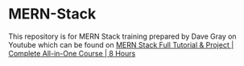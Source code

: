 # MERN-Stack
This repository is for MERN Stack training prepared by Dave Gray on Youtube which can be found on [MERN Stack Full Tutorial & Project | Complete All-in-One Course | 8 Hours](https://www.youtube.com/watch?v=CvCiNeLnZ00)
